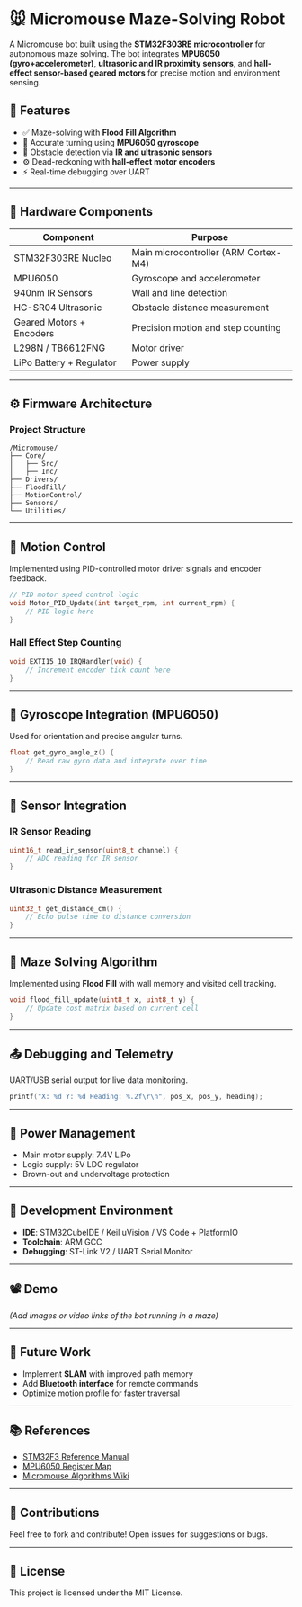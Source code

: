 # 🐭 Micromouse Maze-Solving Robot

A Micromouse bot built using the **STM32F303RE microcontroller** for autonomous maze solving. The bot integrates **MPU6050 (gyro+accelerometer)**, **ultrasonic and IR proximity sensors**, and **hall-effect sensor-based geared motors** for precise motion and environment sensing.

## 🧠 Features

* ✅ Maze-solving with **Flood Fill Algorithm**
* 📀 Accurate turning using **MPU6050 gyroscope**
* 🧱 Obstacle detection via **IR and ultrasonic sensors**
* ⚙️ Dead-reckoning with **hall-effect motor encoders**
* ⚡ Real-time debugging over UART

---

## 🔧 Hardware Components

| Component                | Purpose                              |
| ------------------------ | ------------------------------------ |
| STM32F303RE Nucleo       | Main microcontroller (ARM Cortex-M4) |
| MPU6050                  | Gyroscope and accelerometer          |
| 940nm IR Sensors         | Wall and line detection              |
| HC-SR04 Ultrasonic       | Obstacle distance measurement        |
| Geared Motors + Encoders | Precision motion and step counting   |
| L298N / TB6612FNG        | Motor driver                         |
| LiPo Battery + Regulator | Power supply                         |

---

## ⚙️ Firmware Architecture

### Project Structure

```
/Micromouse/
├── Core/
│   ├── Src/
│   ├── Inc/
├── Drivers/
├── FloodFill/
├── MotionControl/
├── Sensors/
└── Utilities/
```

---

## 🚗 Motion Control

Implemented using PID-controlled motor driver signals and encoder feedback.

```c
// PID motor speed control logic
void Motor_PID_Update(int target_rpm, int current_rpm) {
    // PID logic here
}
```

### Hall Effect Step Counting

```c
void EXTI15_10_IRQHandler(void) {
    // Increment encoder tick count here
}
```

---

## 📀 Gyroscope Integration (MPU6050)

Used for orientation and precise angular turns.

```c
float get_gyro_angle_z() {
    // Read raw gyro data and integrate over time
}
```

---

## 📱 Sensor Integration

### IR Sensor Reading

```c
uint16_t read_ir_sensor(uint8_t channel) {
    // ADC reading for IR sensor
}
```

### Ultrasonic Distance Measurement

```c
uint32_t get_distance_cm() {
    // Echo pulse time to distance conversion
}
```

---

## 🧩 Maze Solving Algorithm

Implemented using **Flood Fill** with wall memory and visited cell tracking.

```c
void flood_fill_update(uint8_t x, uint8_t y) {
    // Update cost matrix based on current cell
}
```

---

## 📤 Debugging and Telemetry

UART/USB serial output for live data monitoring.

```c
printf("X: %d Y: %d Heading: %.2f\r\n", pos_x, pos_y, heading);
```

---

## 🔋 Power Management

* Main motor supply: 7.4V LiPo
* Logic supply: 5V LDO regulator
* Brown-out and undervoltage protection

---

## 💪 Development Environment

* **IDE**: STM32CubeIDE / Keil uVision / VS Code + PlatformIO
* **Toolchain**: ARM GCC
* **Debugging**: ST-Link V2 / UART Serial Monitor

---

## 📽️ Demo

*(Add images or video links of the bot running in a maze)*

---

## 📌 Future Work

* Implement **SLAM** with improved path memory
* Add **Bluetooth interface** for remote commands
* Optimize motion profile for faster traversal

---

## 📚 References

* [STM32F3 Reference Manual](https://www.st.com/resource/en/reference_manual/dm00043574.pdf)
* [MPU6050 Register Map](https://invensense.tdk.com/wp-content/uploads/2015/02/MPU-6000-Register-Map1.pdf)
* [Micromouse Algorithms Wiki](https://micromouseonline.com/)

---

## 🤝 Contributions

Feel free to fork and contribute! Open issues for suggestions or bugs.

---

## 📜 License

This project is licensed under the MIT License.
